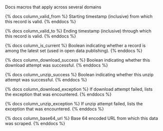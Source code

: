 Docs macros that apply across several domains

{% docs column_valid_from %}
Starting timestamp (inclusive) from which this record is valid.
{% enddocs %}

{% docs column_valid_to %}
Ending timestamp (inclusive) through which this record is valid.
{% enddocs %}

{% docs column_is_current %}
Boolean indicating whether a record is among the latest set (used in open data publishing).
{% enddocs %}

{% docs column_download_success %}
Boolean indicating whether this download attempt was successful.
{% enddocs %}

{% docs column_unzip_success %}
Boolean indicating whether this unzip attempt was successful.
{% enddocs %}

{% docs column_download_exception %}
If download attempt failed, lists the exception that was encountered.
{% enddocs %}

{% docs column_unzip_exception %}
If unzip attempt failed, lists the exception that was encountered.
{% enddocs %}

{% docs column_base64_url %}
Base 64 encoded URL from which this data was scraped.
{% enddocs %}
